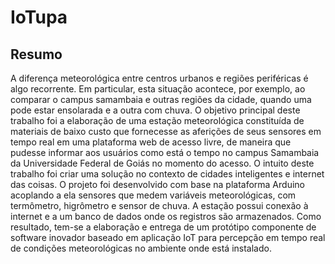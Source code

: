 # IoTupa 

<h2>Resumo</h2>
<p>A diferença meteorológica entre centros urbanos e regiões periféricas é algo recorrente. Em particular, esta situação acontece, por exemplo, ao comparar o campus samambaia e outras regiões da cidade, quando uma pode estar ensolarada e a outra com chuva.  O objetivo principal deste trabalho foi a elaboração de uma estação meteorológica constituída de materiais de baixo custo que fornecesse as aferições de seus sensores em tempo real em uma plataforma web de acesso livre, de maneira que pudesse informar aos usuários como está o tempo no campus Samambaia da Universidade Federal de Goiás no momento do acesso. O intuito deste trabalho foi criar uma solução no contexto de cidades inteligentes e internet das coisas. O projeto foi desenvolvido com base na plataforma Arduino acoplando a ela sensores que medem variáveis meteorológicas, com termômetro, higrômetro e sensor de chuva.  A estação possui conexão à internet e a um banco de dados onde os registros são armazenados. Como resultado, tem-se a elaboração e entrega de um protótipo componente de software inovador baseado em aplicação IoT para percepção em tempo real de condições meteorológicas no ambiente onde está instalado.</p>

